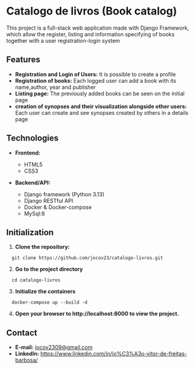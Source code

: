 # Catalogo de livros (Book catalog)
  This project is a full-stack web application made with Django Framework, which allow the register, listing and information specifying of books together with a user registration-login system

## Features
  - **Registration and Login of Users:** It is possible to create a profile
  - **Registration of books:** Each logged user can add a book with its name,author, year and publisher
  - **Listing page:** The previously added books can be seen on the initial page
  - **creation of synopses and their visualization alongside other users:** Each user can create and see synopses created by others in a details page

## Technologies
  - **Frontend:**
      - HTML5
      - CSS3

  - **Backend/API:**
      - Django framework (Python 3.13)
      - Django RESTful API
      - Docker & Docker-compose
      - MySql:8
      
## Initialization
1. **Clone the repository:**
  ```
    git clone https://github.com/jocov23/catalogo-livros.git
  ``` 
2. **Go to the project directory**
  ```
    cd catalogo-livros
  ```
3. **Initialize the containers**
  ```
    docker-compose up --build -d
  ```
4. **Open your browser to http://localhost:8000 to view the project.**

## Contact
  - **E-mail:** jocov2309@gmail.com
  - **LinkedIn:** https://www.linkedin.com/in/jo%C3%A3o-vitor-de-freitas-barbosa/


    
  
